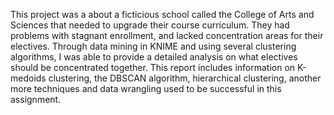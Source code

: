 This project was a about a ficticious school called the College of Arts and Sciences that needed to upgrade their course curriculum. They had problems with stagnant enrollment, and lacked concentration areas for their electives. Through data mining in KNIME and using several clustering algorithms, I was able to provide a detailed analysis on what electives should be concentrated together. This report includes information on K-medoids clustering, the DBSCAN algorithm, hierarchical clustering, another more techniques and data wrangling used to be successful in this assignment.
